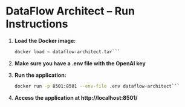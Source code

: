 # DataFlow Architect – Run Instructions

1. **Load the Docker image:**

   ```bash
   docker load < dataflow-architect.tar```

2. **Make sure you have a .env file with the OpenAI key**

3. **Run the application:**
   ```bash
   docker run -p 8501:8501 --env-file .env dataflow-architect```

4. **Access the application at http://localhost:8501/**
